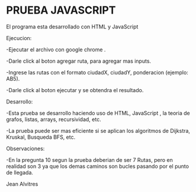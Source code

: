 # PRUEBA JAVASCRIPT
El programa esta desarrollado con HTML y JavaScript

Ejecucion:

-Ejecutar el archivo con google chrome .

-Darle click al boton agregar ruta, para agregar mas inputs.

-Ingrese las rutas con el formato ciudadX, ciudadY, ponderacion (ejemplo: AB5).

-Darle click al boton ejecutar y se obtendra el resultado.


Desarrollo:

-Esta prueba se desarrollo haciendo uso de HTML, JavaScript , la teoria de grafos, listas, arrays, recursividad, etc.

-La prueba puede ser mas eficiente si se aplican los algoritmos de Dijkstra, Kruskal, Busqueda BFS, etc.




Observaciones:

-En la pregunta 10 segun la prueba deberian de ser 7 Rutas, pero en realidad son 3 ya que los demas caminos son bucles pasando por el punto de llegada.

Jean Alvitres
